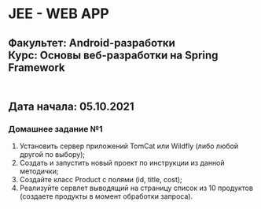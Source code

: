 # JEE - WEB APP
## Факультет: Android-разработки<br>Курс: Основы веб-разработки на Spring Framework
<br>Дата начала: 05.10.2021
---
### Домашнее задание №1
1. Установить сервер приложений TomCat или Wildfly (либо любой другой по выбору);
2. Создать и запустить новый проект по инструкции из данной методички;
3. Создайте класс Product с полями (id, title, cost);
4. Реализуйте сервлет выводящий на страницу список из 10 продуктов (создаете продукты в момент обработки запроса).